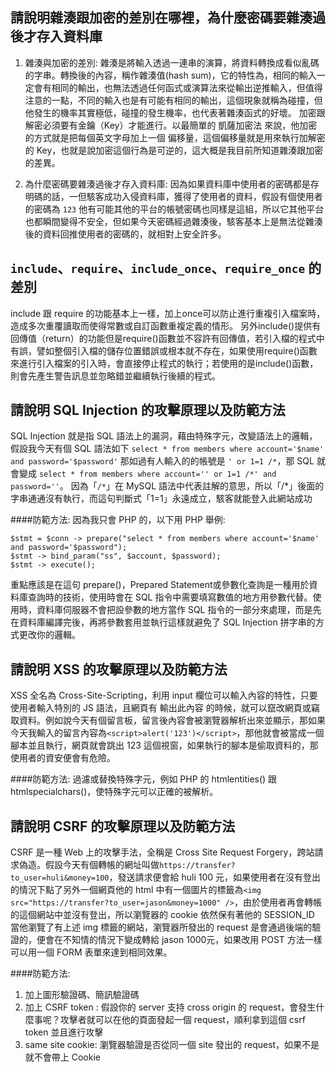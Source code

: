 ## 請說明雜湊跟加密的差別在哪裡，為什麼密碼要雜湊過後才存入資料庫
1. 雜湊與加密的差別:
雜湊是將輸入透過一連串的演算，將資料轉換成看似亂碼的字串。轉換後的內容，稱作雜湊值(hash sum)，它的特性為，相同的輸入一定會有相同的輸出，也無法透過任何函式或演算法來從輸出逆推輸入，但值得注意的一點，不同的輸入也是有可能有相同的輸出，這個現象就稱為碰撞，但他發生的機率其實極低，碰撞的發生機率，也代表著雜湊函式的好壞。
加密跟解密必須要有金鑰（Key）才能進行。以最簡單的 凱薩加密法 來說，他加密的方式就是把每個英文字母加上一個 偏移量，這個偏移量就是用來執行加解密的 Key，也就是說加密這個行為是可逆的，這大概是我目前所知道雜湊跟加密的差異。

2. 為什麼密碼要雜湊過後才存入資料庫:
因為如果資料庫中使用者的密碼都是存明碼的話，一但駭客成功入侵資料庫，獲得了使用者的資料，假設有個使用者的密碼為 `123` 他有可能其他的平台的帳號密碼也同樣是這組，所以它其他平台也都瞬間變得不安全，但如果今天密碼經過雜湊後，駭客基本上是無法從雜湊後的資料回推使用者的密碼的，就相對上安全許多。

## `include`、`require`、`include_once`、`require_once` 的差別
include 跟 require 的功能基本上一樣，加上once可以防止進行重複引入檔案時，造成多次重覆讀取而使得常數或自訂函數重複定義的情形。
另外include()提供有回傳值（return）的功能但是require()函數並不容許有回傳值，若引入檔的程式中有誤，譬如整個引入檔的儲存位置錯誤或根本就不存在，如果使用require()函數來進行引入檔案的引入時，會直接停止程式的執行；若使用的是include()函數，則會先產生警告訊息並忽略錯並繼續執行後續的程式。

## 請說明 SQL Injection 的攻擊原理以及防範方法
SQL Injection 就是指 SQL 語法上的漏洞，藉由特殊字元，改變語法上的邏輯，假設我今天有個 SQL 語法如下
`select * from members where account='$name' and password='$password'`
那如過有人輸入的的帳號是 `' or 1=1 /*`，那 SQL 就會變成
`select * from members where account='' or 1=1 /*' and password=''`。
因為「`/*`」在 MySQL 語法中代表註解的意思，所以「/*」後面的字串通通沒有執行，而這句判斷式「1=1」永遠成立，駭客就能登入此網站成功

####防範方法:
因為我只會 PHP 的，以下用 PHP 舉例:
```
$stmt = $conn -> prepare("select * from members where account='$name' and password='$password");
$stmt -> bind_param("ss", $account, $password);
$stmt -> execute();
```
重點應該是在這句 prepare()，Prepared Statement或參數化查詢是一種用於資料庫查詢時的技術，使用時會在 SQL 指令中需要填寫數值的地方用參數代替。使用時，資料庫伺服器不會把設參數的地方當作 SQL 指令的一部分來處理，而是先在資料庫編譯完後，再將參數套用並執行這樣就避免了 SQL Injection 拼字串的方式更改你的邏輯。

##  請說明 XSS 的攻擊原理以及防範方法

XSS 全名為 Cross-Site-Scripting，利用 input 欄位可以輸入內容的特性，只要使用者輸入特別的 JS 語法，且網頁有 輸出此內容 的時候，就可以竄改網頁或竊取資料。例如說今天有個留言板，留言後內容會被瀏覽器解析出來並顯示，那如果今天我輸入的留言內容為`<script>alert('123')</script>`，那他就會被當成一個腳本並且執行，網頁就會跳出 123 這個視窗，如果執行的腳本是偷取資料的，那使用者的資安便會有危險。

####防範方法:
過濾或替換特殊字元，例如 PHP 的 htmlentities() 跟 htmlspecialchars()，使特殊字元可以正確的被解析。
## 請說明 CSRF 的攻擊原理以及防範方法

CSRF 是一種 Web 上的攻擊手法，全稱是 Cross Site Request Forgery，跨站請求偽造。假設今天有個轉帳的網址叫做`https://transfer?to_user=huli&money=100`，發送請求便會給 huli 100 元，如果使用者在沒有登出的情況下點了另外一個網頁他的 html 中有一個圖片的標籤為`<img src="https://transfer?to_user=jason&money=1000" />`，由於使用者再會轉帳的這個網站中並沒有登出，所以瀏覽器的 cookie 依然保有著他的 SESSION_ID 當他瀏覽了有上述 img 標籤的網站，瀏覽器所發出的 request 是會通過後端的驗證的，便會在不知情的情況下變成轉給 jason 1000元，如果改用 POST 方法一樣可以用一個 FORM 表單來達到相同效果。

####防範方法:
1. 加上圖形驗證碼、簡訊驗證碼
2. 加上 CSRF token :
假設你的 server 支持 cross origin 的 request，會發生什麼事呢？攻擊者就可以在他的頁面發起一個 request，順利拿到這個 csrf token 並且進行攻擊
3. same site cookie: 
瀏覽器驗證是否從同一個 site 發出的 request，如果不是就不會帶上 Cookie
